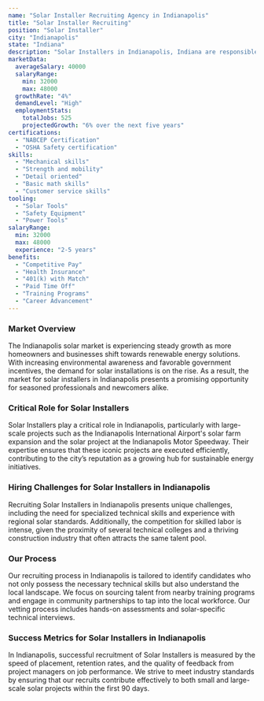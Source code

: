 ```yaml
---
name: "Solar Installer Recruiting Agency in Indianapolis"
title: "Solar Installer Recruiting"
position: "Solar Installer"
city: "Indianapolis"
state: "Indiana"
description: "Solar Installers in Indianapolis, Indiana are responsible for installing, maintaining, and repairing solar panels on buildings and other structures, including measuring, cutting, assembling, and bolting structural framing and solar modules."
marketData:
  averageSalary: 40000
  salaryRange:
    min: 32000
    max: 48000
  growthRate: "4%"
  demandLevel: "High"
  employmentStats:
    totalJobs: 525
    projectedGrowth: "6% over the next five years"
certifications:
  - "NABCEP Certification"
  - "OSHA Safety certification"
skills:
  - "Mechanical skills"
  - "Strength and mobility"
  - "Detail oriented"
  - "Basic math skills"
  - "Customer service skills"
tooling:
  - "Solar Tools"
  - "Safety Equipment"
  - "Power Tools"
salaryRange:
  min: 32000
  max: 48000
  experience: "2-5 years"
benefits:
  - "Competitive Pay"
  - "Health Insurance"
  - "401(k) with Match"
  - "Paid Time Off"
  - "Training Programs"
  - "Career Advancement"
---
```


### Market Overview
The Indianapolis solar market is experiencing steady growth as more homeowners and businesses shift towards renewable energy solutions. With increasing environmental awareness and favorable government incentives, the demand for solar installations is on the rise. As a result, the market for solar installers in Indianapolis presents a promising opportunity for seasoned professionals and newcomers alike.

### Critical Role for Solar Installers
Solar Installers play a critical role in Indianapolis, particularly with large-scale projects such as the Indianapolis International Airport's solar farm expansion and the solar project at the Indianapolis Motor Speedway. Their expertise ensures that these iconic projects are executed efficiently, contributing to the city’s reputation as a growing hub for sustainable energy initiatives.

### Hiring Challenges for Solar Installers in Indianapolis
Recruiting Solar Installers in Indianapolis presents unique challenges, including the need for specialized technical skills and experience with regional solar standards. Additionally, the competition for skilled labor is intense, given the proximity of several technical colleges and a thriving construction industry that often attracts the same talent pool.

### Our Process
Our recruiting process in Indianapolis is tailored to identify candidates who not only possess the necessary technical skills but also understand the local landscape. We focus on sourcing talent from nearby training programs and engage in community partnerships to tap into the local workforce. Our vetting process includes hands-on assessments and solar-specific technical interviews.

### Success Metrics for Solar Installers in Indianapolis
In Indianapolis, successful recruitment of Solar Installers is measured by the speed of placement, retention rates, and the quality of feedback from project managers on job performance. We strive to meet industry standards by ensuring that our recruits contribute effectively to both small and large-scale solar projects within the first 90 days.